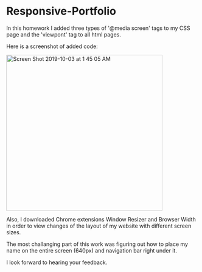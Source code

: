 # Responsive-Portfolio
In this homework I added three types of '@media screen' tags to my CSS page and the 'viewpont' tag to all html pages. 

Here is a screenshot of added code:

<img width="410" alt="Screen Shot 2019-10-03 at 1 45 05 AM" src="https://user-images.githubusercontent.com/42060484/66112383-97173a80-e57f-11e9-89f8-5507f9c1eb48.png">

Also, I downloaded Chrome extensions Window Resizer and Browser Width in order to view changes of the layout of my website with different screen sizes. 

The most challanging part of this work was figuring out how to place my name on the entire screen (640px) and navigation bar right under it. 

I look forward to hearing your feedback. 


